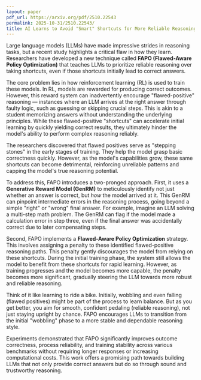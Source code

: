 ```yaml
---
layout: paper
pdf_url: https://arxiv.org/pdf/2510.22543
permalink: 2025-10-31/2510.22543/
title: AI Learns to Avoid "Smart" Shortcuts for More Reliable Reasoning
---
```




Large language models (LLMs) have made impressive strides in reasoning tasks, but a recent study highlights a critical flaw in how they learn. Researchers have developed a new technique called **FAPO (Flawed-Aware Policy Optimization)** that teaches LLMs to prioritize reliable reasoning over taking shortcuts, even if those shortcuts initially lead to correct answers.

The core problem lies in how reinforcement learning (RL) is used to train these models. In RL, models are rewarded for producing correct outcomes. However, this reward system can inadvertently encourage "flawed-positive" reasoning — instances where an LLM arrives at the right answer through faulty logic, such as guessing or skipping crucial steps. This is akin to a student memorizing answers without understanding the underlying principles. While these flawed-positive "shortcuts" can accelerate initial learning by quickly yielding correct results, they ultimately hinder the model's ability to perform complex reasoning reliably.

The researchers discovered that flawed positives serve as "stepping stones" in the early stages of training. They help the model grasp basic correctness quickly. However, as the model's capabilities grow, these same shortcuts can become detrimental, reinforcing unreliable patterns and capping the model's true reasoning potential.

To address this, FAPO introduces a two-pronged approach. First, it uses a **Generative Reward Model (GenRM)** to meticulously identify not just whether an answer is correct, but *how* the model arrived at it. This GenRM can pinpoint intermediate errors in the reasoning process, going beyond a simple "right" or "wrong" final answer. For example, imagine an LLM solving a multi-step math problem. The GenRM can flag if the model made a calculation error in step three, even if the final answer was accidentally correct due to later compensating steps.

Second, FAPO implements a **Flawed-Aware Policy Optimization** strategy. This involves assigning a penalty to these identified flawed-positive reasoning paths. This penalty gently discourages the model from relying on these shortcuts. During the initial training phase, the system still allows the model to benefit from these shortcuts for rapid learning. However, as training progresses and the model becomes more capable, the penalty becomes more significant, gradually steering the LLM towards more robust and reliable reasoning.

Think of it like learning to ride a bike. Initially, wobbling and even falling (flawed positives) might be part of the process to learn balance. But as you get better, you aim for smooth, confident pedaling (reliable reasoning), not just staying upright by chance. FAPO encourages LLMs to transition from the initial "wobbling" phase to a more stable and dependable reasoning style.

Experiments demonstrated that FAPO significantly improves outcome correctness, process reliability, and training stability across various benchmarks without requiring longer responses or increasing computational costs. This work offers a promising path towards building LLMs that not only provide correct answers but do so through sound and trustworthy reasoning.